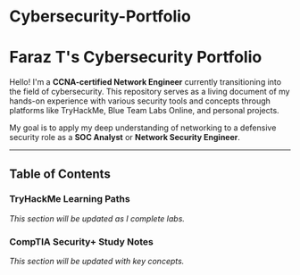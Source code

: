 # Cybersecurity-Portfolio


# Faraz T's Cybersecurity Portfolio

Hello! I'm a **CCNA-certified Network Engineer** currently transitioning into the field of cybersecurity. This repository serves as a living document of my hands-on experience with various security tools and concepts through platforms like TryHackMe, Blue Team Labs Online, and personal projects.

My goal is to apply my deep understanding of networking to a defensive security role as a **SOC Analyst** or **Network Security Engineer**.

---

## Table of Contents

### TryHackMe Learning Paths
*This section will be updated as I complete labs.*

### CompTIA Security+ Study Notes
*This section will be updated with key concepts.*
